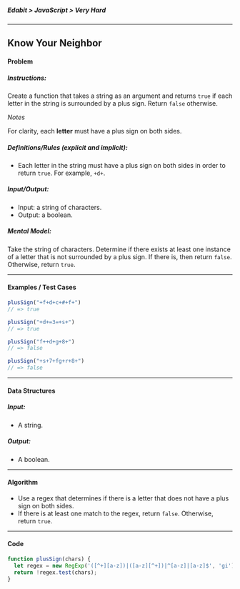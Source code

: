 ##### Edabit > JavaScript > Very Hard

---

## Know Your Neighbor

#### Problem

##### Instructions:

Create a function that takes a string as an argument and returns `true` if each letter in the string is surrounded by a plus sign. Return `false` otherwise.

_Notes_

For clarity, each **letter** must have a plus sign on both sides.

##### Definitions/Rules (explicit and implicit):

* Each letter in the string must have a plus sign on both sides in order to return `true`. For example, `+d+`.

##### Input/Output:

* Input: a string of characters.
* Output: a boolean.

##### Mental Model:

Take the string of characters. Determine if there exists at least one instance of a letter that is not surrounded by a plus sign. If there is, then return `false`. Otherwise, return `true`.

---

#### Examples / Test Cases

```javascript
plusSign("+f+d+c+#+f+")
// => true

plusSign("+d+=3=+s+")
// => true

plusSign("f++d+g+8+")
// => false

plusSign("+s+7+fg+r+8+")
// => false
```

---

#### Data Structures

##### Input:

* A string.

##### Output:

* A boolean.

---

#### Algorithm

* Use a regex that determines if there is a letter that does not have a plus sign on both sides.
* If there is at least one match to the regex, return `false`. Otherwise, return `true`.

---

#### Code

```javascript
function plusSign(chars) {
  let regex = new RegExp('([^+][a-z])|([a-z][^+])|^[a-z]|[a-z]$', 'gi');
  return !regex.test(chars);
}
```

